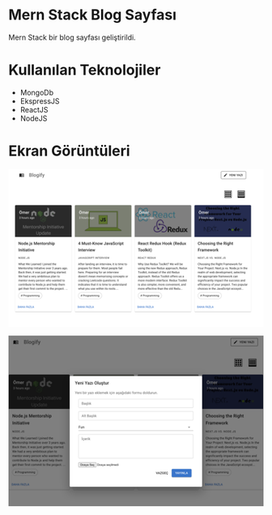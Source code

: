 # Mern Stack Blog Sayfası
Mern Stack bir blog sayfası geliştirildi.

# Kullanılan Teknolojiler
- MongoDb
- EkspressJS
- ReactJS
- NodeJS


# Ekran Görüntüleri
![](/images/blog1.png)

![](/images/blog2.png)



